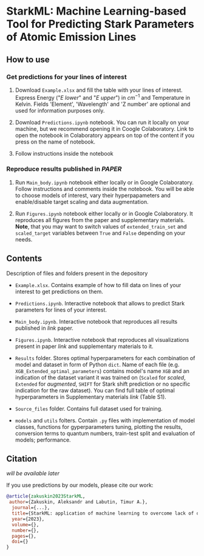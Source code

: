 # StarkML: Machine Learning-based Tool for Predicting Stark Parameters of Atomic Emission Lines

## How to use

### Get predictions for your lines of interest

1. Download `Example.xlsx` and fill the table with your lines of interest. Express Energy ("*E lower*" and "*E upper*") in $cm^{-1}$ and Temperature in Kelvin. Fields 'Element', 'Wavelength' and 'Z number' are optional and used for information purposes only.

2. Download `Predictions.ipynb` notebook. You can run it locally on your machine, but we recommend opening it in Coogle Colaboratory. Link to open the notebook in Colaboratory appears on top of the content if you press on the name of notebook.

3. Follow instructions inside the notebook

### Reproduce results published in *PAPER* <link will be available later>

1. Run `Main_body.ipynb` notebook either locally or in Google Colaboratory. Follow instructions and comments inside the notebook. You will be able to choose models of interest, vary their hyperpapameters and enable/disable target scaling and data augmentation.

2. Run `Figures.ipynb` notebook either locally or in Google Colaboratory. It reproduces all figures from the paper and supplementary materials. **Note**, that you may want to switch values of `extended_train_set` and `scaled_target` variables between `True` and `False` depending on your needs.  

## Contents

Description of files and folders present in the depository

- `Example.xlsx`. Contains example of how to fill data on lines of your interest to get predictions on them.

- `Predictions.ipynb`. Interactive notebook that allows to predict Stark parameters for lines of your interest.

- `Main_body.ipynb`. Interactive notebook that reproduces all results published in *link* paper.

- `Figures.ipynb`. Interactive notebook that reproduces all visualizations present in paper *link* and supplementary materials to it.

- `Results` folder. Stores optimal hyperparameters for each combination of model and dataset in form of Python `dict`. Name of each file (e.g. `XGB_Extended_optimal_parameters`) contains model's name `XGB` and an indication of the dataset variant it was trained on (`Scaled` for *scaled*, `Extended` for *augmented*, `SHIFT` for Stark shift prediction or no specific indication for the raw dataset). You can find full table of optimal hyperparameters in Supplementary materials *link* (Table S1).

- `Source_files` folder. Contains full dataset used for training.

- `models` and `utils` folters. Contain `.py` files with implementation of model classes, functions for gyperparameters tuning, plotting the results, conversion terms to quantum numbers, train-test split and evaluation of models; performance.

## Citation

*will be available later*

If you use predictions by our models, please cite our work:
```bib
@article{zakuskin2023StarkML,
 author={Zakuskin, Aleksandr and Labutin, Timur A.},
  journal={...}, 
  title={StarkML: application of machine learning to overcome lack of data on electron-impact broadening parameters}, 
  year={2023},
  volume={},
  number={},
  pages={},
  doi={}
}
```
